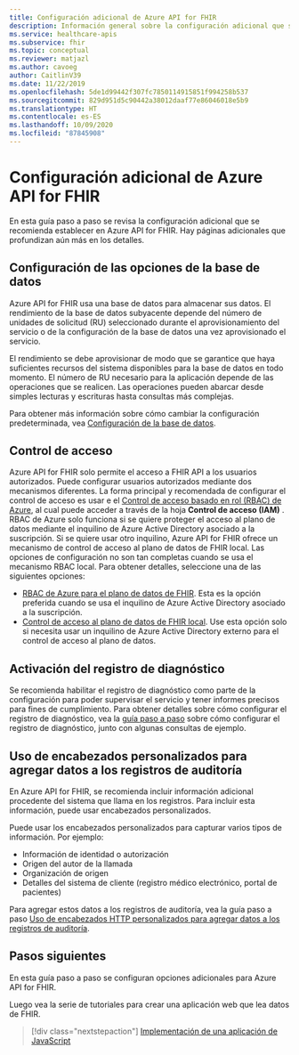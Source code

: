 ```yaml
---
title: Configuración adicional de Azure API for FHIR
description: Información general sobre la configuración adicional que se puede establecer para Azure API for FHIR
ms.service: healthcare-apis
ms.subservice: fhir
ms.topic: conceptual
ms.reviewer: matjazl
ms.author: cavoeg
author: CaitlinV39
ms.date: 11/22/2019
ms.openlocfilehash: 5de1d99442f307fc7850114915851f994258b537
ms.sourcegitcommit: 829d951d5c90442a38012daaf77e86046018e5b9
ms.translationtype: HT
ms.contentlocale: es-ES
ms.lasthandoff: 10/09/2020
ms.locfileid: "87845908"
---
```

# <a name="additional-settings-for-azure-api-for-fhir"></a>Configuración adicional de Azure API for FHIR

En esta guía paso a paso se revisa la configuración adicional que se recomienda establecer en Azure API for FHIR. Hay páginas adicionales que profundizan aún más en los detalles.

## <a name="configure-database-settings"></a>Configuración de las opciones de la base de datos

Azure API for FHIR usa una base de datos para almacenar sus datos. El rendimiento de la base de datos subyacente depende del número de unidades de solicitud (RU) seleccionado durante el aprovisionamiento del servicio o de la configuración de la base de datos una vez aprovisionado el servicio.

El rendimiento se debe aprovisionar de modo que se garantice que haya suficientes recursos del sistema disponibles para la base de datos en todo momento. El número de RU necesario para la aplicación depende de las operaciones que se realicen. Las operaciones pueden abarcar desde simples lecturas y escrituras hasta consultas más complejas.

Para obtener más información sobre cómo cambiar la configuración predeterminada, vea [Configuración de la base de datos](configure-database.md).

## <a name="access-control"></a>Control de acceso

Azure API for FHIR solo permite el acceso a FHIR API a los usuarios autorizados. Puede configurar usuarios autorizados mediante dos mecanismos diferentes. La forma principal y recomendada de configurar el control de acceso es usar e el [Control de acceso basado en rol (RBAC) de Azure](https://docs.microsoft.com/azure/role-based-access-control/), al cual puede acceder a través de la hoja **Control de acceso (IAM)** . RBAC de Azure solo funciona si se quiere proteger el acceso al plano de datos mediante el inquilino de Azure Active Directory asociado a la suscripción. Si se quiere usar otro inquilino, Azure API for FHIR ofrece un mecanismo de control de acceso al plano de datos de FHIR local. Las opciones de configuración no son tan completas cuando se usa el mecanismo RBAC local. Para obtener detalles, seleccione una de las siguientes opciones:

* [RBAC de Azure para el plano de datos de FHIR](configure-azure-rbac.md). Esta es la opción preferida cuando se usa el inquilino de Azure Active Directory asociado a la suscripción.
* [Control de acceso al plano de datos de FHIR local](configure-local-rbac.md). Use esta opción solo si necesita usar un inquilino de Azure Active Directory externo para el control de acceso al plano de datos. 

## <a name="enable-diagnostic-logging"></a>Activación del registro de diagnóstico
Se recomienda habilitar el registro de diagnóstico como parte de la configuración para poder supervisar el servicio y tener informes precisos para fines de cumplimiento. Para obtener detalles sobre cómo configurar el registro de diagnóstico, vea la [guía paso a paso](enable-diagnostic-logging.md) sobre cómo configurar el registro de diagnóstico, junto con algunas consultas de ejemplo. 

## <a name="use-custom-headers-to-add-data-to-audit-logs"></a>Uso de encabezados personalizados para agregar datos a los registros de auditoría
En Azure API for FHIR, se recomienda incluir información adicional procedente del sistema que llama en los registros. Para incluir esta información, puede usar encabezados personalizados.

Puede usar los encabezados personalizados para capturar varios tipos de información. Por ejemplo:

* Información de identidad o autorización
* Origen del autor de la llamada
* Organización de origen
* Detalles del sistema de cliente (registro médico electrónico, portal de pacientes)

Para agregar estos datos a los registros de auditoría, vea la guía paso a paso [Uso de encabezados HTTP personalizados para agregar datos a los registros de auditoría](use-custom-headers.md).

## <a name="next-steps"></a>Pasos siguientes

En esta guía paso a paso se configuran opciones adicionales para Azure API for FHIR.

Luego vea la serie de tutoriales para crear una aplicación web que lea datos de FHIR.

>[!div class="nextstepaction"]
>[Implementación de una aplicación de JavaScript](tutorial-web-app-fhir-server.md)